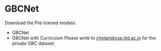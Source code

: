 # GBCNet
Download the Pre-trained models:
* GBCNet
* GBCNet with Curriculum
Please write to chetan@cse.iitd.ac.in for the private GBC dataset. 
